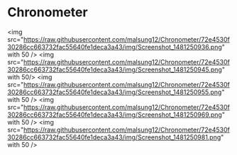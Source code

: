 # Chronometer
<img src="https://raw.githubusercontent.com/malsung12/Chronometer/72e4530f30286cc663732fac55640fe1deca3a43/img/Screenshot_1481250936.png" with 50 />
<img src="https://raw.githubusercontent.com/malsung12/Chronometer/72e4530f30286cc663732fac55640fe1deca3a43/img/Screenshot_1481250945.png" with 50/>
<img src="https://raw.githubusercontent.com/malsung12/Chronometer/72e4530f30286cc663732fac55640fe1deca3a43/img/Screenshot_1481250955.png" with 50 />
<img src="https://raw.githubusercontent.com/malsung12/Chronometer/72e4530f30286cc663732fac55640fe1deca3a43/img/Screenshot_1481250969.png"
with 50 />
<img src="https://raw.githubusercontent.com/malsung12/Chronometer/72e4530f30286cc663732fac55640fe1deca3a43/img/Screenshot_1481250981.png" with 50 />
